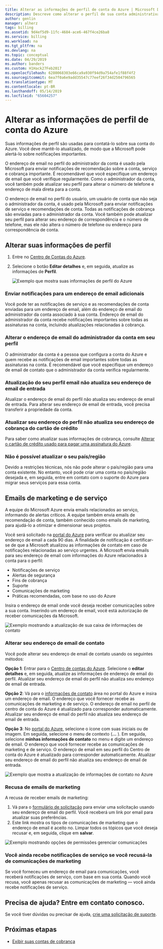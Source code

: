```yaml
---
title: Alterar as informações de perfil de conta do Azure | Microsoft Docs
description: Descreve como alterar o perfil de sua conta administrativa do Azure e entre em contato com o endereço de email.
author: genlin
manager: alherz
tags: billing
ms.assetid: 9d4ef5d9-11fc-4684-ace6-467f4ce26ba8
ms.service: billing
ms.workload: na
ms.tgt_pltfrm: na
ms.devlang: na
ms.topic: conceptual
ms.date: 04/29/2019
ms.author: banders
ms.custom: H1Hack27Feb2017
ms.openlocfilehash: 6280068303e66ca9a930f94d9a754afe1f88f4f2
ms.sourcegitcommit: 6ea7f0a6e9add35547c77eef26f34d2504796565
ms.translationtype: MT
ms.contentlocale: pt-BR
ms.lasthandoff: 05/14/2019
ms.locfileid: "65604257"
---
```

# <a name="change-your-azure-account-profile-information"></a>Alterar as informações de perfil de conta do Azure

Suas informações de perfil são usadas para contatá-lo sobre sua conta do Azure. Você deve mantê-lo atualizado, de modo que a Microsoft pode alertá-lo sobre notificações importantes.

O endereço de email no perfil do administrador da conta é usado pela Microsoft para enviar notificações de recomendação sobre a conta, serviço e cobrança importante. É recomendável que você especifique um endereço de email que você verifique regularmente. Como o administrador da conta, você também pode atualizar seu perfil para alterar o número de telefone e endereço de mala direta para a conta.

O endereço de email no perfil do usuário, um usuário de conta que não seja o administrador da conta, é usado pela Microsoft para enviar notificações de serviço e recomendações de conta. Todas as notificações de cobrança são enviadas para o administrador da conta. Você também pode atualizar seu perfil para alterar seu endereço de correspondência e o número de telefone, mas ele não altera o número de telefone ou endereço para correspondência de conta.

## <a name="change-your-profile-information"></a>Alterar suas informações de perfil

1. Entre no [Centro de Contas do Azure](https://account.azure.com/Profile).
1. Selecione o botão **Editar detalhes** e, em seguida, atualize as informações de **Perfil**.

   ![Exemplo que mostra suas informações de perfil do Azure](./media/billing-how-to-change-azure-account-profile/profile.png)

### <a name="send-notifications-to-an-additional-email-address"></a>Enviar notificações para um endereço de email adicionais

Você pode ter as notificações de serviço e as recomendações de conta enviadas para um endereço de email, além do endereço de email do administrador da conta associado à sua conta. Endereço de email do administrador da conta recebe notificações importantes sobre todas as assinaturas na conta, incluindo atualizações relacionadas à cobrança.

### <a name="change-the-account-administrator-email-address-in-your-profile"></a>Alterar o endereço de email do administrador da conta em seu perfil

O administrador da conta é a pessoa que configura a conta do Azure e quem recebe as notificações de email importantes sobre todas as assinaturas na conta. É recomendável que você especifique um endereço de email de contato que o administrador da conta verifica regularmente.

### <a name="updating-your-profile-email-doesnt-update-your-sign-in-email-address"></a>Atualização do seu perfil email não atualiza seu endereço de email de entrada

Atualizar o endereço de email do perfil não atualiza seu endereço de email de entrada. Para alterar seu endereço de email de entrada, você precisa transferir a propriedade da conta.

### <a name="updating-your-profile-address-doesnt-update-your-credit-card-billing-address"></a>Atualizar seu endereço do perfil não atualiza seu endereço de cobrança do cartão de crédito

Para saber como atualizar suas informações de cobrança, consulte [Alterar o cartão de crédito usado para pagar uma assinatura do Azure](billing-how-to-change-credit-card.md).

### <a name="you-cant-update-your-countryregion"></a>Não é possível atualizar o seu país/região

Devido a restrições técnicas, nós não pode alterar o país/região para uma conta existente. No entanto, você pode criar uma conta no país/região desejada e, em seguida, entre em contato com o suporte do Azure para migrar seus serviços para essa conta.

## <a name="service-and-marketing-emails"></a>Emails de marketing e de serviço

A equipe do Microsoft Azure envia emails relacionados ao serviço, informando de alertas críticos. A equipe também envia emails de recomendação de conta, também conhecido como emails de marketing, para ajudá-lo a otimizar e dimensionar seus projetos.

Você será solicitado na [portal do Azure](https://portal.azure.com) para verificar ou atualizar seu endereço de email a cada 90 dias. A finalidade de notificação é certificar-se de que a Microsoft atualizou as informações de contato em caso de notificações relacionadas ao serviço urgentes. A Microsoft envia emails para seu endereço de email com informações do Azure relacionados à conta para o perfil:

- Notificações de serviço
- Alertas de segurança
- Fins de cobrança
- Suporte
- Comunicações de marketing
- Práticas recomendadas, com base no uso do Azure

Insira o endereço de email onde você deseja receber comunicações sobre a sua conta. Inserindo um endereço de email, você está autorização de receber comunicações da Microsoft.

![Exemplo mostrando a atualização de sua caixa de informações de contato](./media/billing-how-to-change-azure-account-profile/update-contact-information.png)

### <a name="change-your-contact-email-address"></a>Alterar seu endereço de email de contato

Você pode alterar seu endereço de email de contato usando os seguintes métodos:

**Opção 1**: Entrar para o [Centro de contas do Azure](https://account.azure.com/Profile). Selecione o **editar detalhes** e, em seguida, atualize as informações de endereço de email do perfil. Atualizar seu endereço de email do perfil não atualiza seu endereço de email de entrada.

**Opção 2**: Vá para o [informações de contato](https://portal.azure.com/#blade/HubsExtension/ContactInfoBlade) área no portal do Azure e insira um endereço de email. O endereço que você fornecer recebe as comunicações de marketing e de serviço. O endereço de email no perfil de centro de conta do Azure é atualizado para corresponder automaticamente. Atualizar seu endereço de email do perfil não atualiza seu endereço de email de entrada.

**Opção 3**: No [portal do Azure](https://portal.azure.com/#blade/HubsExtension/ContactInfoBlade), selecione o ícone com suas iniciais ou de imagem. Em seguida, selecione o menu de contexto (**...** ). Em seguida, selecione **minhas informações de contato** no menu e digite um endereço de email. O endereço que você fornecer recebe as comunicações de marketing e de serviço. O endereço de email em seu perfil do Centro de conta do Azure é atualizado para corresponder automaticamente. Atualizar seu endereço de email do perfil não atualiza seu endereço de email de entrada.

![Exemplo que mostra a atualização de informações de contato no Azure](./media/billing-how-to-change-azure-account-profile/azure-contact-information.png)

### <a name="opt-out-of-marketing-emails"></a>Recusa de emails de marketing

A recusa de receber emails de marketing:

1. Vá para o [formulário de solicitação](https://account.microsoft.com/profile/permissions-link-request) para enviar uma solicitação usando seu endereço de email do perfil. Você receberá um link por email para atualizar suas preferências.
2. Este link mostra os tipos de comunicações de marketing que o endereço de email é aceito no. Limpar todos os tópicos que você deseja recusar e, em seguida, clique em **salvar**.


![Exemplo mostrando opções de permissões gerenciar comunicações](./media/billing-how-to-change-azure-account-profile/manage-communication-permissions.png)

### <a name="you-still-receive-service-notifications-if-you-opt-out-of-marketing-communications"></a>Você ainda recebe notificações de serviço se você recusá-la de comunicações de marketing

Se você forneceu um endereço de email para comunicações, você receberá notificações de serviço, com base em sua conta. Quando você recusa, você apenas recusar as comunicações de marketing — você ainda recebe notificações de serviço.

## <a name="need-help-contact-us"></a>Precisa de ajuda? Entre em contato conosco.

Se você tiver dúvidas ou precisar de ajuda, [crie uma solicitação de suporte](https://go.microsoft.com/fwlink/?linkid=2083458).

## <a name="next-steps"></a>Próximas etapas
- [Exibir suas contas de cobrança](billing-view-all-accounts.md)
